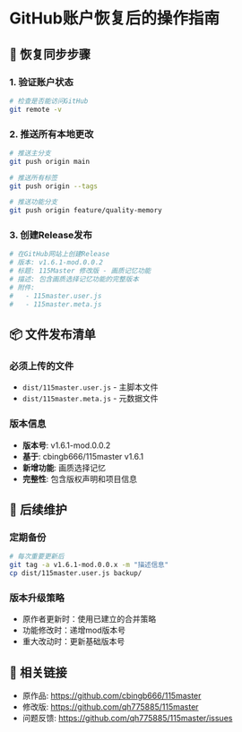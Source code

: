 # GitHub账户恢复后的操作指南

## 🔄 恢复同步步骤

### 1. 验证账户状态

```bash
# 检查是否能访问GitHub
git remote -v
```

### 2. 推送所有本地更改

```bash
# 推送主分支
git push origin main

# 推送所有标签
git push origin --tags

# 推送功能分支
git push origin feature/quality-memory
```

### 3. 创建Release发布

```bash
# 在GitHub网站上创建Release
# 版本: v1.6.1-mod.0.0.2
# 标题: 115Master 修改版 - 画质记忆功能
# 描述: 包含画质选择记忆功能的完整版本
# 附件:
#   - 115master.user.js
#   - 115master.meta.js
```

## 📦 文件发布清单

### 必须上传的文件

- `dist/115master.user.js` - 主脚本文件
- `dist/115master.meta.js` - 元数据文件

### 版本信息

- **版本号**: v1.6.1-mod.0.0.2
- **基于**: cbingb666/115master v1.6.1
- **新增功能**: 画质选择记忆
- **完整性**: 包含版权声明和项目信息

## 🎯 后续维护

### 定期备份

```bash
# 每次重要更新后
git tag -a v1.6.1-mod.0.0.x -m "描述信息"
cp dist/115master.user.js backup/
```

### 版本升级策略

- 原作者更新时：使用已建立的合并策略
- 功能修改时：递增mod版本号
- 重大改动时：更新基础版本号

## 🔗 相关链接

- 原作品: https://github.com/cbingb666/115master
- 修改版: https://github.com/qh775885/115master
- 问题反馈: https://github.com/qh775885/115master/issues
